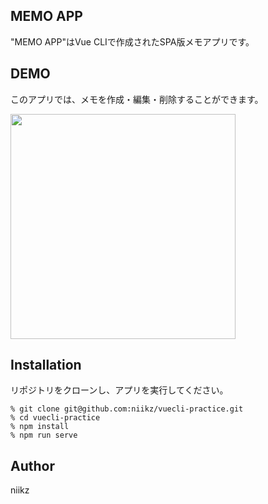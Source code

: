 ## MEMO APP
"MEMO APP"はVue CLIで作成されたSPA版メモアプリです。

## DEMO
このアプリでは、メモを作成・編集・削除することができます。

<img src="https://user-images.githubusercontent.com/60736158/152537707-470abdbb-1db1-4547-ac1b-e8f2158798a4.gif" width="360">

## Installation
リポジトリをクローンし、アプリを実行してください。

```
% git clone git@github.com:niikz/vuecli-practice.git
% cd vuecli-practice
% npm install
% npm run serve
```

## Author
niikz
